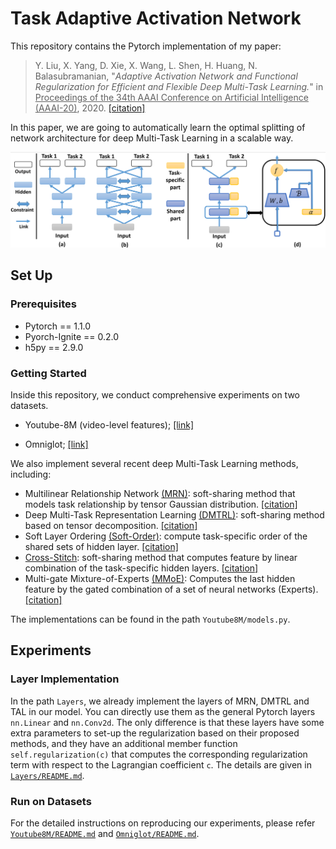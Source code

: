 # Task Adaptive Activation Network
This repository contains the Pytorch implementation of my paper:
> Y. Liu, X. Yang, D. Xie, X. Wang, L. Shen, H. Huang, N. Balasubramanian,
"_Adaptive Activation Network and Functional Regularization for Efficient and Flexible Deep Multi-Task Learning._" 
in <ins>Proceedings of the 34th AAAI Conference on Artificial Intelligence (AAAI-20)</ins>, 2020. [[citation]](Documents/TAAN.bib)

In this paper, we are going to automatically learn the optimal splitting of network architecture for deep Multi-Task
Learning in a scalable way.

<p align="center">
<img src="Documents/architecture.png" width="600px" alt="Architecture">
</p>

## Set Up
### Prerequisites
 - Pytorch == 1.1.0
 - Pyorch-Ignite == 0.2.0
 - h5py == 2.9.0
 
### Getting Started
Inside this repository, we conduct comprehensive experiments on two datasets.
- Youtube-8M (video-level features); [[link]](https://research.google.com/youtube8m/)

- Omniglot; [[link]](https://github.com/brendenlake/omniglot)

We also implement several recent deep Multi-Task Learning methods, including:

- Multilinear Relationship Network [(MRN)](https://papers.nips.cc/paper/6757-learning-multiple-tasks-with-multilinear-relationship-networks): soft-sharing method that models task relationship
by tensor Gaussian distribution. [[citation]](Documents/MRN.bib)
- Deep Multi-Task Representation Learning [(DMTRL)](https://openreview.net/forum?id=SkhU2fcll): soft-sharing method based on tensor decomposition. [[citation]](Documents/DMTRL.bib)
- Soft Layer Ordering [(Soft-Order)](): compute task-specific order of the shared sets of hidden layer. [[citation]](Documents/Soft_Order.bib)
- [Cross-Stitch](https://openreview.net/forum?id=SkhU2fcll): soft-sharing method that computes feature by linear combination of the task-specific hidden layers. [[citation]](Documents/cross_stitch.bib)
- Multi-gate Mixture-of-Experts [(MMoE)](https://dl.acm.org/doi/10.1145/3219819.3220007): Computes the last hidden feature by the gated combination of a set of neural networks (Experts). [[citation]](Documents/MMoE.bib)

The implementations can be found in the path `Youtube8M/models.py`.

## Experiments

### Layer Implementation
In the path `Layers`, we already implement the layers of MRN, DMTRL and TAL in our model. You can directly use them as the 
general Pytorch layers `nn.Linear` and `nn.Conv2d`. The only difference is that these layers have some extra parameters to set-up the regularization based on their proposed methods,
and they have an additional member function `self.regularization(c)` that computes the corresponding
regularization term with respect to the Lagrangian coefficient `c`. The details are given in [`Layers/README.md`](Layers/README.md).

### Run on Datasets
For the detailed instructions on reproducing our experiments, please refer
[`Youtube8M/README.md`](Youtube8M/README.md) and [`Omniglot/README.md`](Omniglot/README.md).
